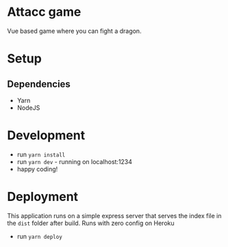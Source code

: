 # Attacc game
Vue based game where you can fight a dragon.

# Setup

## Dependencies
- Yarn
- NodeJS

# Development
- run `yarn install`
- run `yarn dev` - running on localhost:1234
- happy coding!

# Deployment
This application runs on a simple express server that serves the index file in the `dist` folder after build.
Runs with zero config on Heroku

- run `yarn deploy`
